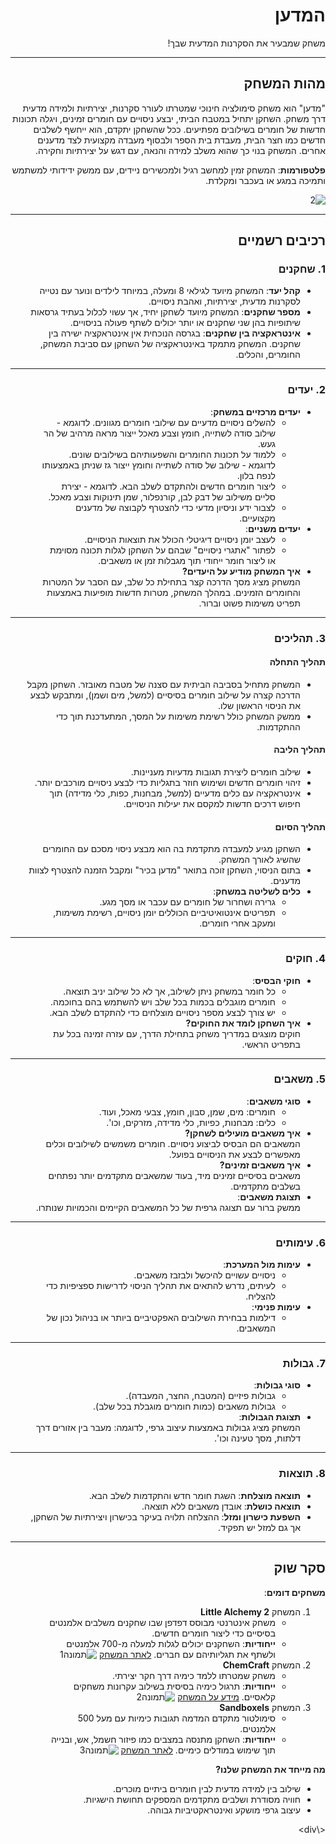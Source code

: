 <div dir='rtl' lang='he'>

# המדען

משחק שמבעיר את הסקרנות המדעית שבך!

---

## מהות המשחק  

"מדען" הוא משחק סימולציה חינוכי שמטרתו לעורר סקרנות, יצירתיות ולמידה מדעית דרך משחק. השחקן יתחיל במטבח הביתי, יבצע ניסויים עם חומרים זמינים, ויגלה תכונות חדשות של חומרים בשילובים מפתיעים. ככל שהשחקן יתקדם, הוא ייחשף לשלבים חדשים כמו חצר הבית, מעבדת בית הספר ולבסוף מעבדה מקצועית לצד מדענים אחרים. המשחק בנוי כך שהוא משלב למידה והנאה, עם דגש על יצירתיות וחקירה.

**פלטפורמות**: המשחק זמין למחשב רגיל ולמכשירים ניידים, עם ממשק ידידותי למשתמש ותמיכה במגע או בעכבר ומקלדת.

 ![2](https://github.com/user-attachments/assets/3c22910c-9d7e-4374-9a8e-9c52b9823b7b)

---

## רכיבים רשמיים

### 1. שחקנים  
- **קהל יעד**: המשחק מיועד לגילאי 8 ומעלה, במיוחד לילדים ונוער עם נטייה לסקרנות מדעית, יצירתיות, ואהבת ניסויים.  
- **מספר שחקנים**: המשחק מיועד לשחקן יחיד, אך עשוי לכלול בעתיד גרסאות שיתופיות בהן שני שחקנים או יותר יכולים לשתף פעולה בניסויים.  
- **אינטראקציה בין שחקנים**: בגרסה הנוכחית אין אינטראקציה ישירה בין שחקנים. המשחק מתמקד באינטראקציה של השחקן עם סביבת המשחק, החומרים, והכלים.

---

### 2. יעדים  
- **יעדים מרכזיים במשחק**:  
  - להשלים ניסויים מדעיים עם שילובי חומרים מגוונים. לדוגמא - שילוב סודה לשתייה, חומץ וצבע מאכל ייצור מראה מרהיב של הר געש. 
  - ללמוד על תכונות החומרים והשפעותיהם בשילובים שונים. לדוגמא - שילוב של סודה לשתייה וחומץ ייצור גז שניתן באמצעותו לנפח בלון. 
  - ליצור חומרים חדשים ולהתקדם לשלב הבא. לדוגמא - יצירת סליים משילוב של דבק לבן, קורנפלור, שמן תינוקות וצבע מאכל. 
  - לצבור ידע וניסיון מדעי כדי להצטרף לקבוצה של מדענים מקצועיים.
- **יעדים משניים**:  
  - לעצב יומן ניסויים דיגיטלי הכולל את תוצאות הניסויים.  
  - לפתור "אתגרי ניסויים" שבהם על השחקן לגלות תכונה מסוימת או ליצור חומר ייחודי תוך מגבלות זמן או משאבים.
- **איך המשחק מודיע על היעדים?**  
  המשחק מציג מסך הדרכה קצר בתחילת כל שלב, עם הסבר על המטרות והחומרים הזמינים. במהלך המשחק, מטרות חדשות מופיעות באמצעות תפריט משימות פשוט וברור.

---

### 3. תהליכים  

#### תהליך התחלה  
- המשחק מתחיל בסביבה הביתית עם סצנה של מטבח מאובזר. השחקן מקבל הדרכה קצרה על שילוב חומרים בסיסיים (למשל, מים ושמן), ומתבקש לבצע את הניסוי הראשון שלו.  
- ממשק המשחק כולל רשימת משימות על המסך, המתעדכנת תוך כדי ההתקדמות.  
#### תהליך הליבה  
- שילוב חומרים ליצירת תגובות מדעיות מעניינות.  
- זיהוי חומרים חדשים ושימוש חוזר בתגליות כדי לבצע ניסויים מורכבים יותר.  
- אינטראקציה עם כלים מדעיים (למשל, מבחנות, כפות, כלי מדידה) תוך חיפוש דרכים חדשות למקסם את יעילות הניסויים.  
#### תהליך הסיום  
- השחקן מגיע למעבדה מתקדמת בה הוא מבצע ניסוי מסכם עם החומרים שהשיג לאורך המשחק.  
- בתום הניסוי, השחקן זוכה בתואר "מדען בכיר" ומקבל הזמנה להצטרף לצוות מדענים.  
- **כלים לשליטה במשחק**:  
  - גרירה ושחרור של חומרים עם עכבר או מסך מגע.  
  - תפריטים אינטואיטיביים הכוללים יומן ניסויים, רשימת משימות, ומעקב אחרי חומרים.  

---

### 4. חוקים  
- **חוקי הבסיס**:  
  - כל חומר במשחק ניתן לשילוב, אך לא כל שילוב יניב תוצאה.  
  - חומרים מוגבלים בכמות בכל שלב ויש להשתמש בהם בחוכמה.  
  - יש צורך לבצע מספר ניסויים מוצלחים כדי להתקדם לשלב הבא.  
- **איך השחקן לומד את החוקים?**  
  חוקים מוצגים במדריך משחק בתחילת הדרך, עם עזרה זמינה בכל עת בתפריט הראשי.

---

### 5. משאבים  
- **סוגי משאבים**:  
  - חומרים: מים, שמן, סבון, חומץ, צבעי מאכל, ועוד.  
  - כלים: מבחנות, כפיות, כלי מדידה, מזרקים, וכו'.  
- **איך משאבים מועילים לשחקן?**  
  המשאבים הם הבסיס לביצוע ניסויים. חומרים משמשים לשילובים וכלים מאפשרים לבצע את הניסויים בפועל.  
- **איך משאבים זמינים?**  
  משאבים בסיסיים זמינים מיד, בעוד שמשאבים מתקדמים יותר נפתחים בשלבים מתקדמים.  
- **תצוגת משאבים**:  
  ממשק ברור עם תצוגה גרפית של כל המשאבים הקיימים והכמויות שנותרו.

---

### 6. עימותים  
- **עימות מול המערכת**:  
  - ניסויים עשויים להיכשל ולבזבז משאבים.  
  - לעיתים, נדרש להתאים את תהליך הניסוי לדרישות ספציפיות כדי להצליח.  
- **עימות פנימי**:  
  - דילמות בבחירת השילובים האפקטיביים ביותר או בניהול נכון של המשאבים.  

---

### 7. גבולות  
- **סוגי גבולות**:  
  - גבולות פיזיים (המטבח, החצר, המעבדה).  
  - גבולות משאבים (כמות חומרים מוגבלת בכל שלב).  
- **תצוגת הגבולות**:  
  המשחק מציג גבולות באמצעות עיצוב גרפי, לדוגמה: מעבר בין אזורים דרך דלתות, מסך טעינה וכו'.  

---

### 8. תוצאות  
- **תוצאה מוצלחת**: השגת חומר חדש והתקדמות לשלב הבא.  
- **תוצאה כושלת**: אובדן משאבים ללא תוצאה.  
- **השפעת כישרון ומזל**: ההצלחה תלויה בעיקר בכישרון ויצירתיות של השחקן, אך גם למזל יש תפקיד.  

---

## סקר שוק  

**משחקים דומים**:  
1. המשחק **Little Alchemy 2**
   - משחק אינטרנטי מבוסס דפדפן שבו שחקנים משלבים אלמנטים בסיסיים כדי ליצור חומרים חדשים.  
   - **ייחודיות**: השחקנים יכולים לגלות למעלה מ-700 אלמנטים ולשתף את תגליותיהם עם חברים. 
   [לאתר המשחק](https://littlealchemy2.com)
   ![תמונה1](https://github.com/user-attachments/assets/28e4e512-c863-4be8-8073-44560afc7eec)
2. המשחק **ChemCraft**  
   - משחק שמטרתו ללמד כימיה דרך חקר יצירתי.  
   - **ייחודיות**: תרגול כימיה בסיסית בשילוב עקרונות משחקים קלאסיים.
   [מידע על המשחק](https://chemcraft-gaming.fandom.com)
   ![תמונה2](https://github.com/user-attachments/assets/6a1d8409-fd69-4b5e-9a62-9dd26eab174e)
3. המשחק **Sandboxels**  
   - סימולטור מתקדם המדמה תגובות כימיות עם מעל 500 אלמנטים.  
   - **ייחודיות**: השחקן מתנסה במצבים כמו פיזור חשמל, אש, ובנייה תוך שימוש במודלים כימיים.
   [לאתר המשחק](https://sandboxels.r74n.com)
   ![תמונה3](https://github.com/user-attachments/assets/a30d1b12-3928-49b8-9be9-b390a7717007)


**מה מייחד את המשחק שלנו?**  
- שילוב בין למידה מדעית לבין חומרים ביתיים מוכרים.  
- חוויה מסודרת ושלבים מתקדמים המספקים תחושת הישגיות.  
- עיצוב גרפי מושקע ואינטראקטיביות גבוהה.  

<\div>
